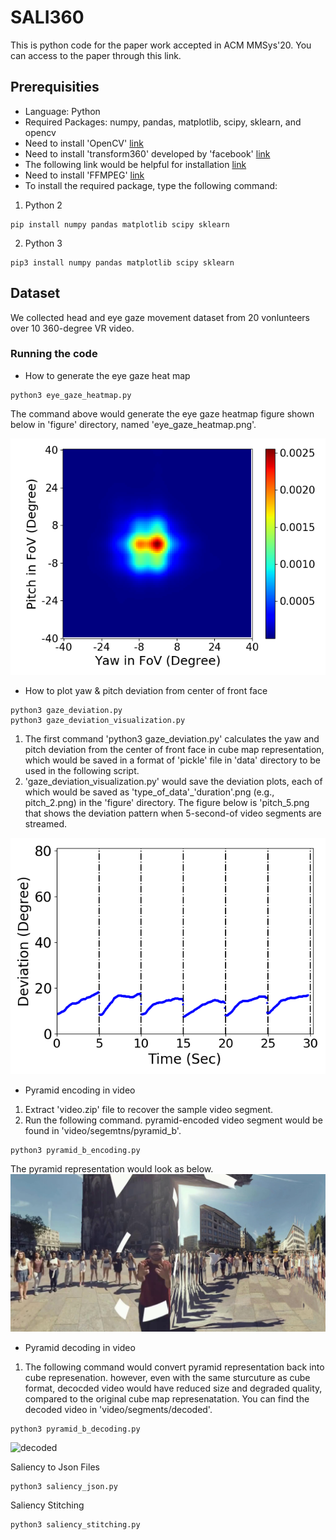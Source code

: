 # SALI360
This is python code for the paper work accepted in ACM MMSys'20. You can access to the paper through this link.

## Prerequisities
- Language: Python
- Required Packages: numpy, pandas, matplotlib, scipy, sklearn, and opencv
- Need to install 'OpenCV' [link](https://www.pyimagesearch.com/2016/10/24/ubuntu-16-04-how-to-install-opencv/)
- Need to install 'transform360' developed by 'facebook' [link](https://github.com/facebook/transform360)
- The following link would be helpful for installation [link](https://github.com/facebook/transform360/issues/56)
- Need to install 'FFMPEG' [link](https://www.ffmpeg.org/download.html)
- To install the required package, type the following command:

1) Python 2
```
pip install numpy pandas matplotlib scipy sklearn
```
2) Python 3
```
pip3 install numpy pandas matplotlib scipy sklearn
```

## Dataset
We collected head and eye gaze movement dataset from 20 vonlunteers over 10 360-degree VR video.


### Running the code
- How to generate the eye gaze heat map
```
python3 eye_gaze_heatmap.py
```
The command above would generate the eye gaze heatmap figure shown below in 'figure' directory, named 'eye_gaze_heatmap.png'. 

![Data Filter](figure/eye_gaze_heatmap.png)

- How to plot yaw & pitch deviation from center of front face 
```
python3 gaze_deviation.py
python3 gaze_deviation_visualization.py
```
1. The first command 'python3 gaze_deviation.py' calculates the yaw and pitch deviation from the center of front face in cube map representation, which would be saved in a format of 'pickle' file in 'data' directory to be used in the following script. 
2. 'gaze_deviation_visualization.py' would save the deviation plots, each of which would be saved as 'type_of_data'_'duration'.png (e.g., pitch_2.png) in the 'figure' directory. The figure below is 'pitch_5.png that shows the deviation pattern when 5-second-of video segments are streamed. 

![Interpolation](figure/pitch_5.png)

- Pyramid encoding in video
1. Extract 'video.zip' file to recover the sample video segment.
2. Run the following command. pyramid-encoded video segment would be found in 'video/segemtns/pyramid_b'. 
```
python3 pyramid_b_encoding.py
```
The pyramid representation would look as below.
![pyramid](figure/pyra_b.png)

- Pyramid decoding in video
1. The following command would convert pyramid representation back into cube represenation. however, even with the same sturcuture as cube format, decocded video would have reduced size and degraded quality, compared to the original cube map represenatation. You can find the decoded video in 'video/segments/decoded'.
```
python3 pyramid_b_decoding.py
```
![decoded](figure/decoded.png)


Saliency to Json Files
```
python3 saliency_json.py
```
Saliency Stitching
```
python3 saliency_stitching.py
```
